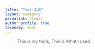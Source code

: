 ```yaml
---
title: "Tool-工具"
layout: category
permalink: /tool/
author_profile: true
taxonomy: tool
---
```


>This is my tools, 
>This is What I used
<!--stackedit_data:
eyJoaXN0b3J5IjpbMjEwMjA4OTQyN119
-->